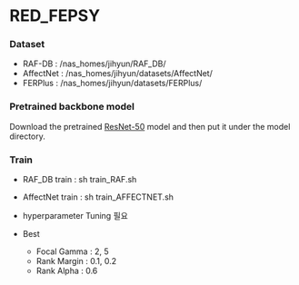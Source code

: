 # RED_FEPSY

### Dataset
* RAF-DB : /nas_homes/jihyun/RAF_DB/
* AffectNet : /nas_homes/jihyun/datasets/AffectNet/
* FERPlus : /nas_homes/jihyun/datasets/FERPlus/

### Pretrained backbone model

Download the pretrained [ResNet-50](https://drive.google.com/file/d/1yQRdhSnlocOsZA4uT_8VO0-ZeLXF4gKd/view) model and then put it under the model directory.

### Train
* RAF_DB train : sh train_RAF.sh
* AffectNet train : sh train_AFFECTNET.sh

* hyperparameter Tuning 필요
* Best
  * Focal Gamma : 2, 5
  * Rank Margin : 0.1, 0.2
  * Rank Alpha : 0.6
